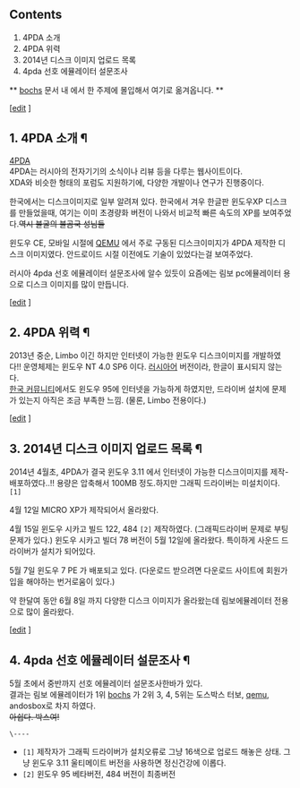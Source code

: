 ## Contents

    

1. 4PDA 소개 
2. 4PDA 위력 
3. 2014년 디스크 이미지 업로드 목록 
4. 4pda 선호 에뮬레이터 설문조사 

** [bochs](bochs.md) 문서 내 에서 한 주제에 몰입해서 여기로 옮겨옵니다. **

[[edit](http://rigvedawiki.net/r1/wiki.php/4PDA%20BOCHS?action=edit&section=1)
]

## 1. 4PDA 소개 ¶

  

[4PDA](http://4pda.ru)  
4PDA는 러시아의 전자기기의 소식이나 리뷰 등을 다루는 웹사이트이다.  
XDA와 비슷한 형태의 포럼도 지원하기에, 다양한 개발이나 연구가 진행중이다.

  

한국에서는 디스크이미지로 일부 알려져 있다. 한국에서 겨우 한글판 윈도우XP 디스크를 만들었을때, 여기는 이미 초경량화 버전이 나와서 비교적
빠른 속도의 XP를 보여주었다.<del>역시 불굴의 불곰국 성님들</del>

  

윈도우 CE, 모바일 시절에 [QEMU](QEMU.md) 에서 주로 구동된 디스크이미지가 4PDA 제작한 디스크 이미지였다. 안드로이드
시절 이전에도 기술이 있었다는걸 보여주었다.

  

러시아 4pda 선호 에뮬레이터 설문조사에 알수 있듯이 요즘에는 림보 pc에뮬레이터 용으로 디스크 이미지를 많이 만듭니다.

[[edit](http://rigvedawiki.net/r1/wiki.php/4PDA%20BOCHS?action=edit&section=2)
]

## 2. 4PDA 위력 ¶

  

2013년 중순, Limbo 이긴 하지만 인터넷이 가능한 윈도우 디스크이미지를 개발하였다!! 운영체제는 윈도우 NT 4.0 SP6 이다.
[러시아어](%EB%9F%AC%EC%8B%9C%EC%95%84%EC%96%B4.md) 버전이라, 한글이 표시되지 않는다.  
[한국 커뮤니티](http://cafe.naver.com/anbochs)에서도 윈도우 95에 인터넷을 가능하게 하였지만, 드라이버 설치에
문제가 있는지 아직은 조금 부족한 느낌. (물론, Limbo 전용이다.)

  

[[edit](http://rigvedawiki.net/r1/wiki.php/4PDA%20BOCHS?action=edit&section=3)
]

## 3. 2014년 디스크 이미지 업로드 목록 ¶

  

2014년 4월초, 4PDA가 결국 윈도우 3.11 에서 인터넷이 가능한 디스크이미지를 제작-배포하였다..!! 용량은 압축해서 100MB
정도.하지만 그래픽 드라이버는 미설치이다. `[1]`

  

4월 12일 MICRO XP가 제작되어서 올라왔다.

  

4월 15일 윈도우 시카고 빌드 122, 484 `[2]` 제작하였다. (그래픽드라이버 문제로 부팅문제가 있다.) 윈도우 시카고 빌더 78
버전이 5월 12일에 올라왔다. 특이하게 사운드 드라이버가 설치가 되어있다.

  

5월 7일 윈도우 7 PE 가 배포되고 있다. (다운로드 받으려면 다운로드 사이트에 회원가입을 해야하는 번거로움이 있다.)

  

약 한달여 동안 6월 8일 까지 다양한 디스크 이미지가 올라왔는데 림보에뮬레이터 전용으로 많이 올라왔다.

  

[[edit](http://rigvedawiki.net/r1/wiki.php/4PDA%20BOCHS?action=edit&section=4)
]

## 4. 4pda 선호 에뮬레이터 설문조사 ¶

  

5월 초에서 중반까지 선호 에뮬레이터 설문조사한바가 있다.  
결과는 림보 에뮬레이터가 1위 [bochs](bochs.md) 가 2위 3, 4, 5위는 도스박스 터보,
[qemu](qemu.md), andosbox로 차지 하였다.  
<del>아쉽다. 박스여!</del>

`\----`

  * `[1]` 제작자가 그래픽 드라이버가 설치오류로 그냥 16색으로 업로드 해놓은 상태. 그냥 윈도우 3.11 울티메이트 버전을 사용하면 정신건강에 이롭다.
  * `[2]` 윈도우 95 베타버전, 484 버전이 최종버전

